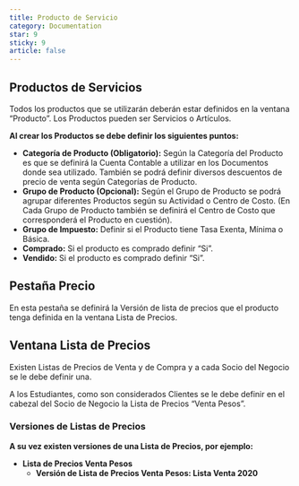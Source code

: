```yaml
---
title: Producto de Servicio
category: Documentation
star: 9
sticky: 9
article: false
---
```


## Productos de Servicios

Todos los productos que se utilizarán deberán estar definidos en la ventana “Producto”. Los Productos pueden ser Servicios o Artículos.

**Al crear los Productos se debe definir los siguientes puntos:**

* **Categoría de Producto (Obligatorio):** Según la Categoría del Producto es que se definirá la Cuenta Contable a utilizar en los Documentos donde sea utilizado. También se podrá definir diversos descuentos de precio de venta según Categorías de Producto.
* **Grupo de Producto (Opcional):** Según el Grupo de Producto se podrá agrupar diferentes Productos según su Actividad o Centro de Costo. (En Cada Grupo de Producto también se definirá el Centro de Costo que corresponderá el Producto en cuestión).
* **Grupo de Impuesto:** Definir si el Producto tiene Tasa Exenta, Mínima o Básica.
* **Comprado:** Si el producto es comprado definir “Si”.
* **Vendido:** Si el producto es comprado definir “Si”.

## **Pestaña Precio**

En esta pestaña se definirá la Versión de lista de precios que el producto tenga definida en la ventana Lista de Precios.

## **Ventana Lista de Precios**

Existen Listas de Precios de Venta y de Compra y a cada Socio del Negocio se le debe definir una.

A los Estudiantes, como son considerados Clientes se le debe definir en el cabezal del Socio de Negocio la Lista de Precios “Venta Pesos”.

### **Versiones de Listas de Precios**

**A su vez existen versiones de una Lista de Precios, por ejemplo:**

* **Lista de Precios Venta Pesos**
  * **Versión de Lista de Precios Venta Pesos: Lista Venta 2020**